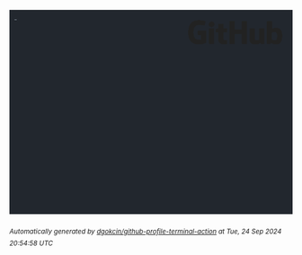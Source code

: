 ![gifOS](os.gif)



<sub><i>Automatically generated by [dgokcin/github-profile-terminal-action](https://github.com/dgokcin/github-profile-terminal-action) at Tue, 24 Sep 2024 20:54:58 UTC</i></sub>
